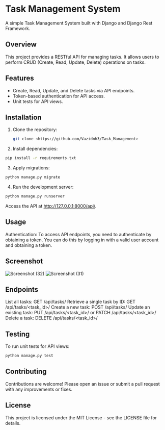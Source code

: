 # Task Management System

A simple Task Management System built with Django and Django Rest Framework.

## Overview

This project provides a RESTful API for managing tasks. It allows users to perform CRUD (Create, Read, Update, Delete) operations on tasks.

## Features

- Create, Read, Update, and Delete tasks via API endpoints.
- Token-based authentication for API access.
- Unit tests for API views.

## Installation

1. Clone the repository:

   ```bash
   git clone <https://github.com/Vazidnh3/Task_Management>
   ```
2. Install dependencies:
   
  ```bash
  pip install -r requirements.txt
  ```

3. Apply migrations:

 ```bash
python manage.py migrate
```
4. Run the development server:
```bash
python manage.py runserver
```
Access the API at http://127.0.0.1:8000/api/.

## Usage

Authentication: To access API endpoints, you need to authenticate by obtaining a token. You can do this by logging in with a valid user account and obtaining a token.

## Screenshot
![Screenshot (32)](https://github.com/Vazidnh3/User_Location/assets/111126298/c060674b-ccf3-4e3f-9c45-4dcb768e3484)
![Screenshot (31)](https://github.com/Vazidnh3/User_Location/assets/111126298/0fcb64be-8073-4b2a-8490-a15b97f07521)

## Endpoints

List all tasks: GET /api/tasks/
Retrieve a single task by ID: GET /api/tasks/<task_id>/
Create a new task: POST /api/tasks/
Update an existing task: PUT /api/tasks/<task_id>/ or PATCH /api/tasks/<task_id>/
Delete a task: DELETE /api/tasks/<task_id>/

## Testing
To run unit tests for API views:
```bash
python manage.py test
```
## Contributing
Contributions are welcome! Please open an issue or submit a pull request with any improvements or fixes.

## License
This project is licensed under the MIT License - see the LICENSE file for details.
